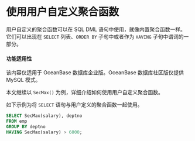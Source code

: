 使用用户自定义聚合函数 
================================

用户自定义的聚合函数可以在 SQL DML 语句中使用，就像内置聚合函数一样。它们可以出现在 `SELECT` 列表、`ORDER BY` 子句中或者作为 `HAVING` 子句中谓词的一部分。

  <main id="notice" >
    <h4>功能适用性</h4>
    <p>该内容仅适用于 OceanBase 数据库企业版。OceanBase 数据库社区版仅提供 MySQL 模式。</p>
  </main>

本文继续以 `SecMax()` 为例，详细介绍如何使用用户自定义聚合函数。

如下示例为将 `SELECT` 语句与用户定义的聚合函数一起使用。

```sql
SELECT SecMax(salary), deptno
FROM emp
GROUP BY deptno
HAVING SecMax(salary) > 6000;
```


